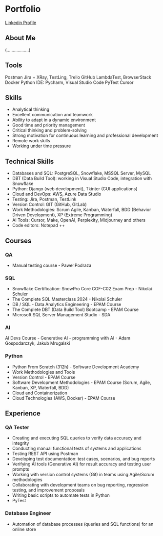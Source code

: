 # Portfolio
[Linkedin Profile](https://www.linkedin.com/in/armick)

## About Me
(..................)

## Tools
Postman
Jira + XRay, TestLing, Trello
GitHub
LambdaTest, BrowserStack
Docker
Python IDE: Pycharm, Visual Studio Code
PyTest
Cursor

## Skills
- Analytical thinking
- Excellent communication and teamwork
- Ability to adapt in a dynamic environment
- Good time and priority management
- Critical thinking and problem-solving
- Strong motivation for continuous learning and professional development
- Remote work skills
- Working under time pressure

## Technical Skills
- Databases and SQL: PostgreSQL, Snowflake, MSSQL Server, MySQL
- DBT (Data Build Tool): working in Visual Studio Code, integration with Snowflake
- Python: Django (web development), Tkinter (GUI applications)
- Cloud and DevOps: AWS, Azure Data Studio
- Testing: Jira, Postman, TestLink
- Version Control: GIT (GitHub, GitLab)
- Work Methodologies: Scrum Agile, Kanban, Waterfall, BDD (Behavior Driven Development), XP (Extreme Programming)
- AI Tools: Cursor, Make, OpenAI, Perplexity, Midjourney and others
- Code editors: Notepad ++

## Courses
### QA
- Manual testing course - Paweł Podraza

### SQL
- Snowflake Certification: SnowPro Core COF-C02 Exam Prep - Nikolai Schuler
- The Complete SQL Masterclass 2024 - Nikolai Schuler
- DB / SQL - Data Analytics Engineering - EPAM Course
- The Complete DBT (Data Build Tool) Bootcamp - EPAM Course
- Microsoft SQL Server Management Studio - SDA

### AI
AI Devs Course - Generative AI - programming with AI - Adam Gospodarczyk, Jakub Mrugalski

### Python
- Python From Scratch (312h) - Software Development Academy
- Work Methodologies and Tools
- Version Control - EPAM Course
- Software Development Methodologies - EPAM Course (Scrum, Agile, Kanban, XP, Waterfall, BDD)
- Cloud and Containerization
- Cloud Technologies (AWS, Docker) - EPAM Course

## Experience
### QA Tester
- Creating and executing SQL queries to verify data accuracy and integrity
- Conducting manual functional tests of systems and applications
- Testing REST API using Postman
- Developing test documentation: test cases, scenarios, and bug reports
- Verifying AI tools (Generative AI) for result accuracy and testing user prompts
- Working with version control systems (Git) in teams using Agile/Scrum methodologies
- Collaborating with development teams on bug reporting, regression testing, and improvement proposals
- Writing basic scripts to automate tests in Python
- PyTest

### Database Engineer
- Automation of database processes (queries and SQL functions) for an online store
